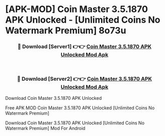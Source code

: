 # [APK-MOD] Coin Master 3.5.1870 APK Unlocked - [Unlimited Coins No Watermark Premium] 8o73u



<div align="center">
<h3>🔴 Download [Server1] 👉👉 <a href="https://momento.my/?title=Coin_Master_3.5.1870_APK_Unlocked">Coin Master 3.5.1870 APK Unlocked Mod Apk</a></h3><br>

<h3>🔴 Download [Server2] 👉👉 <a href="https://momento.my/?title=Coin_Master_3.5.1870_APK_Unlocked">Coin Master 3.5.1870 APK Unlocked Mod Apk</a></h3>
</div>



Download Coin Master 3.5.1870 APK Unlocked 

Free APK MOD Coin Master 3.5.1870 APK Unlocked [Unlimited Coins No Watermark Premium]

Download Coin Master 3.5.1870 APK Unlocked [Unlimited Coins No Watermark Premium] Mod For Android
